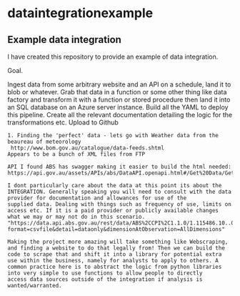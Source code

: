 # dataintegrationexample
## Example data integration


I have created this repository to provide an example of data integration.


Goal.


Ingest data from some arbitrary website and an API on a schedule, land it to blob or whatever.
Grab that data in a function or some other thing like data factory and transform it with a function or stored procedure then land it into an SQL database on an Azure server instance.
Build all the YAML to deploy this pipeline. 
Create all the relevant documentation detailing the logic for the transformations etc.
Upload to Github


```
1. Finding the 'perfect' data - lets go with Weather data from the beaureau of meteorology
 http://www.bom.gov.au/catalogue/data-feeds.shtml
Appears to be a bunch of XML files from FTP

API I found ABS has swagger making it easier to build the html needed:
https://api.gov.au/assets/APIs/abs/DataAPI.openapi.html#/Get%20Data/GetData

I dont particularly care about the data at this point its about the INTEGRATION. Generally speaking you will need to consult with the data provider for documentation and allowances for use of the
supplied data. Dealing with things such as frequency of use, limits on access etc. If it is a paid provider or publicly available changes what we may or may not do in this scenario.
"https://data.api.abs.gov.au/rest/data/ABS%2CCPI%2C1.1.0/1.115486.10..Q?format=csvfile&detail=dataonly&dimensionAtObservation=AllDimensions"

Making the project more amazing will take something like Webscraping, and finding a website to do that legally from! Then we can build the code to scrape that and shift it into a library for potential extra use within the business, namely for analysts to apply to others. A common practice here is to abstract the logic from python libraries into very simple to use functions to allow people to directly
access data sources outside of the integration if analysis is wanted/warranted. 

```




